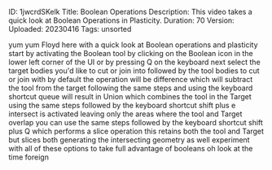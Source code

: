 ID: 1jwcrdSKelk
Title: Boolean Operations
Description: This video takes a quick look at Boolean Operations in Plasticity.
Duration: 70
Version: 
Uploaded: 20230416
Tags: unsorted

yum yum Floyd here with a quick look at
Boolean operations and plasticity start
by activating the Boolean tool by
clicking on the Boolean icon in the
lower left corner of the UI or by
pressing Q on the keyboard next select
the target bodies you'd like to cut or
join into followed by the tool bodies to
cut or join with by default the
operation will be difference which will
subtract the tool from the target
following the same steps and using the
keyboard shortcut queue will result in
Union which combines the tool in the
Target using the same steps followed by
the keyboard shortcut shift plus e
intersect is activated leaving only the
areas where the tool and Target overlap
you can use the same steps followed by
the keyboard shortcut shift plus Q
which performs a slice operation this
retains both the tool and Target but
slices both generating the intersecting
geometry as well experiment with all of
these options to take full advantage of
booleans oh look at the time
foreign
